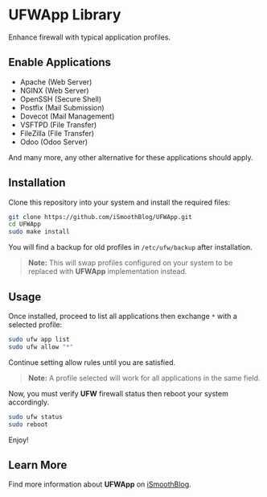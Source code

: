 # UFWApp Library
Enhance firewall with typical application profiles.

## Enable Applications
* Apache (Web Server)
* NGINX (Web Server)
* OpenSSH (Secure Shell)
* Postfix (Mail Submission)
* Dovecot (Mail Management)
* VSFTPD (File Transfer)
* FileZilla (File Transfer)
* Odoo (Odoo Server)

And many more, any other alternative for these applications should apply.

## Installation
Clone this repository into your system and install the required files:

```sh
git clone https://github.com/iSmoothBlog/UFWApp.git
cd UFWApp
sudo make install
```

You will find a backup for old profiles in `/etc/ufw/backup` after installation.

>**Note:** This will swap profiles configured on your system to be replaced with **UFWApp** implementation instead.

## Usage
Once installed, proceed to list all applications then exchange `*` with a selected profile:

```sh
sudo ufw app list
sudo ufw allow "*"
```

Continue setting allow rules until you are satisfied.

>**Note:** A profile selected will work for all applications in the same field.

Now, you must verify **UFW** firewall status then reboot your system accordingly.

```sh
sudo ufw status
sudo reboot
```

Enjoy!

## Learn More
Find more information about **UFWApp** on [iSmoothBlog](http://www.ismoothblog.com).
